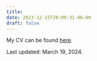 ```yaml
---
title: 
date: 2023-12-15T20:09:31-06:00
draft: false
---
```


My CV can be found [here](/Bosnich_CV.pdf).

Last updated: March 19, 2024.